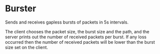 # Burster

Sends and receives gapless bursts of packets in 5s intervals.

The client chooses the packet size, the burst size and the path, and the server
prints out the number of received packets per burst. If any loss occurred then the number of received packets will be lower than the burst size set on the client.